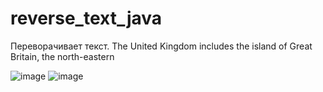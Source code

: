 # reverse_text_java

Переворачивает текст.
The United Kingdom includes the island of Great Britain, the north-eastern

![image](https://github.com/eps1lonline/reverse_text_java/assets/113098677/8eecd1bd-68ea-43a4-88c3-590568531676)
![image](https://github.com/eps1lonline/reverse_text_java/assets/113098677/f5fe01ba-bb27-487b-bd76-c4ad2678df44)
